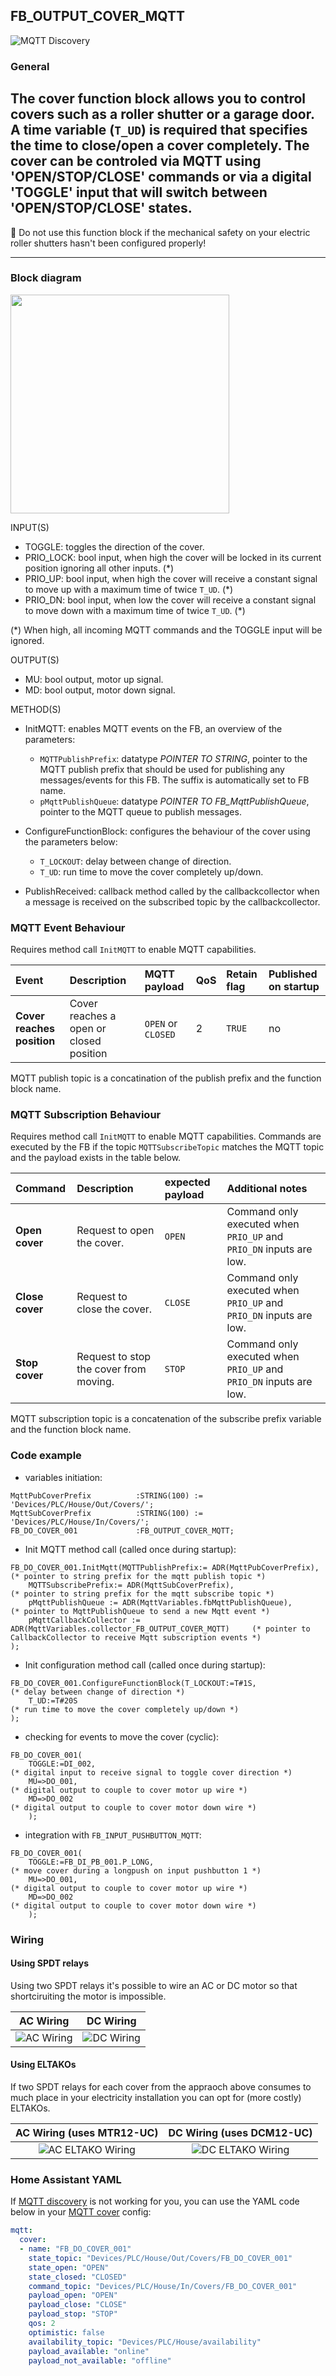 ## FB_OUTPUT_COVER_MQTT
![MQTT Discovery](https://img.shields.io/badge/MQTT%20Discovery-brightgreen)

### **General**

The cover function block allows you to control covers such as a roller shutter or a garage door. A time variable (`T_UD`) is required that specifies the time to close/open a cover completely. The cover can be controled via MQTT using 'OPEN/STOP/CLOSE' commands or via a digital 'TOGGLE' input that will switch between 'OPEN/STOP/CLOSE' states.
---

:rotating_light: Do not use this function block if the mechanical safety on your electric roller shutters hasn't been configured properly!

---

### **Block diagram**

<img src="../_img/FB_OUTPUT_COVER_MQTT.svg" width="350">

INPUT(S)

- TOGGLE: toggles the direction of the cover.
- PRIO_LOCK: bool input, when high the cover will be locked in its current position ignoring all other inputs. (\*)
- PRIO_UP: bool input, when high the cover will receive a constant signal to move up with a maximum time of twice `T_UD`. (\*)
- PRIO_DN: bool input, when low the cover will receive a constant signal to move down with a maximum time of twice `T_UD`. (\*)

(\*) When high, all incoming MQTT commands and the TOGGLE input will be ignored.

OUTPUT(S)

- MU: bool output, motor up signal.
- MD: bool output, motor down signal.

METHOD(S)

- InitMQTT: enables MQTT events on the FB, an overview of the parameters:
  - `MQTTPublishPrefix`: datatype _POINTER TO STRING_, pointer to the MQTT publish prefix that should be used for publishing any messages/events for this FB. The suffix is automatically set to FB name.
  - `pMqttPublishQueue`: datatype _POINTER TO FB_MqttPublishQueue_, pointer to the MQTT queue to publish messages.

- ConfigureFunctionBlock: configures the behaviour of the cover using the parameters below:
  - `T_LOCKOUT`: delay between change of direction.
  - `T_UD`: run time to move the cover completely up/down.

- PublishReceived: callback method called by the callbackcollector when a message is received on the subscribed topic by the callbackcollector.

### **MQTT Event Behaviour**

Requires method call `InitMQTT` to enable MQTT capabilities.

| Event                   | Description                           | MQTT payload | QoS                                  | Retain flag | Published on startup |
| :---------------------- | :------------------------------------ | :----------- | :----------------------------------- | :---------- | :------------------- |
| **Cover reaches position** | Cover reaches a open or closed position | `OPEN` or `CLOSED` | 2 | `TRUE`      | no                  |

MQTT publish topic is a concatination of the publish prefix and the function block name.

### **MQTT Subscription Behaviour**

Requires method call `InitMQTT` to enable MQTT capabilities.
Commands are executed by the FB if the topic `MQTTSubscribeTopic` matches the MQTT topic and the payload exists in the table below.

| Command                    | Description                                                                 | expected payload | Additional notes                                                   |
| :------------------------- | :-------------------------------------------------------------------------- | :--------------- | :----------------------------------------------------------------- |
| **Open cover**             | Request to open the cover.                                                  | `OPEN`           | Command only executed when `PRIO_UP` and `PRIO_DN` inputs are low. |
| **Close cover**            | Request to close the cover.                                                 | `CLOSE`          | Command only executed when `PRIO_UP` and `PRIO_DN` inputs are low. |
| **Stop cover**             | Request to stop the cover from moving.                                      | `STOP`           | Command only executed when `PRIO_UP` and `PRIO_DN` inputs are low. |

MQTT subscription topic is a concatenation of the subscribe prefix variable and the function block name.


### **Code example**

- variables initiation:

```
MqttPubCoverPrefix			:STRING(100) := 'Devices/PLC/House/Out/Covers/';
MqttSubCoverPrefix			:STRING(100) := 'Devices/PLC/House/In/Covers/';
FB_DO_COVER_001				:FB_OUTPUT_COVER_MQTT;
```

- Init MQTT method call (called once during startup):

```
FB_DO_COVER_001.InitMqtt(MQTTPublishPrefix:= ADR(MqttPubCoverPrefix),               (* pointer to string prefix for the mqtt publish topic *)
    MQTTSubscribePrefix:= ADR(MqttSubCoverPrefix),                                  (* pointer to string prefix for the mqtt subscribe topic *)
    pMqttPublishQueue := ADR(MqttVariables.fbMqttPublishQueue),                     (* pointer to MqttPublishQueue to send a new Mqtt event *)
    pMqttCallbackCollector := ADR(MqttVariables.collector_FB_OUTPUT_COVER_MQTT)     (* pointer to CallbackCollector to receive Mqtt subscription events *)
);
```

- Init configuration method call (called once during startup):

```
FB_DO_COVER_001.ConfigureFunctionBlock(T_LOCKOUT:=T#1S,                             (* delay between change of direction *)
    T_UD:=T#20S                                                                     (* run time to move the cover completely up/down *)
);
```

- checking for events to move the cover (cyclic):

```
FB_DO_COVER_001(
    TOGGLE:=DI_002,                                                                 (* digital input to receive signal to toggle cover direction *)
    MU=>DO_001,                                                                     (* digital output to couple to cover motor up wire *)
    MD=>DO_002                                                                      (* digital output to couple to cover motor down wire *)
    );
```

- integration with `FB_INPUT_PUSHBUTTON_MQTT`:

```
FB_DO_COVER_001(
    TOGGLE:=FB_DI_PB_001.P_LONG,                                                    (* move cover during a longpush on input pushbutton 1 *)
    MU=>DO_001,                                                                     (* digital output to couple to cover motor up wire *)
    MD=>DO_002                                                                      (* digital output to couple to cover motor down wire *)
    );
```

### **Wiring**

#### **Using SPDT relays**

Using two SPDT relays it's possible to wire an AC or DC motor so that shortciruiting the motor is impossible.

|                        AC Wiring                         |                        DC Wiring                         |
| :------------------------------------------------------: | :------------------------------------------------------: |
| ![AC Wiring](../_img/FB_OUTPUT_COVER_MQTT-Wiring_AC.png) | ![DC Wiring](../_img/FB_OUTPUT_COVER_MQTT-Wiring_DC.png) |

#### **Using ELTAKOs**

If two SPDT relays for each cover from the appraoch above consumes to much place in your electricity installation you can opt for (more costly) ELTAKOs.

|                       AC Wiring (uses MTR12-UC)                        |                       DC Wiring (uses DCM12-UC)                        |
| :--------------------------------------------------------------------: | :--------------------------------------------------------------------: |
| ![AC ELTAKO Wiring](../_img/FB_OUTPUT_COVER_MQTT-Wiring_ELTAKO_AC.png) | ![DC ELTAKO Wiring](../_img/FB_OUTPUT_COVER_MQTT-Wiring_ELTAKO_DC.png) |

### **Home Assistant YAML**

If [MQTT discovery](../AdditionalFunctionality/MQTT_Discovery.md) is not working for you, you can use the YAML code below in your [MQTT cover](https://www.home-assistant.io/components/cover.mqtt/) config:

```YAML
mqtt:
  cover:
  - name: "FB_DO_COVER_001"
    state_topic: "Devices/PLC/House/Out/Covers/FB_DO_COVER_001"
    state_open: "OPEN"
    state_closed: "CLOSED"
    command_topic: "Devices/PLC/House/In/Covers/FB_DO_COVER_001"
    payload_open: "OPEN"
    payload_close: "CLOSE"
    payload_stop: "STOP"
    qos: 2
    optimistic: false
    availability_topic: "Devices/PLC/House/availability"
    payload_available: "online"
    payload_not_available: "offline"
```
